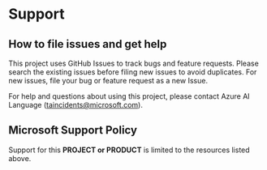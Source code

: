 # Support

## How to file issues and get help  

This project uses GitHub Issues to track bugs and feature requests. Please search the existing 
issues before filing new issues to avoid duplicates.  For new issues, file your bug or 
feature request as a new Issue.

For help and questions about using this project, please contact Azure AI Language (<taincidents@microsoft.com>).

## Microsoft Support Policy  

Support for this **PROJECT or PRODUCT** is limited to the resources listed above.